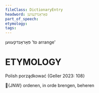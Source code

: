 ```yaml
---
fileClass: DictionaryEntry
headword: פּאָראָנדקעווען
part_of_speech: 
etymology: 
tags: 
---
```

פּאָראָנדקעווען
'to arrange'

ETYMOLOGY
===========
Polish porządkować
{Geller 2023: 108}

{JNW}
ordenen, in orde brengen, beheren